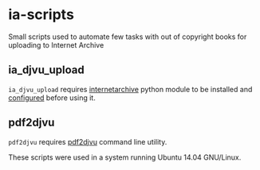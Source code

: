 # ia-scripts
Small scripts used to automate few tasks with out of copyright books for uploading to Internet Archive

## ia_djvu_upload
`ia_djvu_upload` requires [internetarchive](https://pypi.python.org/pypi/internetarchive) python module to be installed and [configured](https://internetarchive.readthedocs.io/en/latest/quickstart.html) before using it.

## pdf2djvu
`pdf2djvu` requires [pdf2djvu](http://packages.ubuntu.com/pdf2djvu) command line utility.

These scripts were used in a system running Ubuntu 14.04 GNU/Linux.
